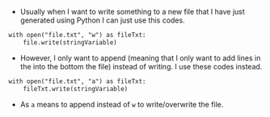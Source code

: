 * Usually when I want to write something to a new file that I have just generated using Python I can just use this codes.

```markdown
with open("file.txt", "w") as fileTxt:
    file.write(stringVariable)
```

* However, I only want to append (meaning that I only want to add lines in the into the bottom the file) instead of writing. I use these codes instead.

```markdown
with open("file.txt", "a") as fileTxt:
    fileTxt.write(stringVariable)
```

* As `a` means to append instead of `w` to write/overwrite the file.